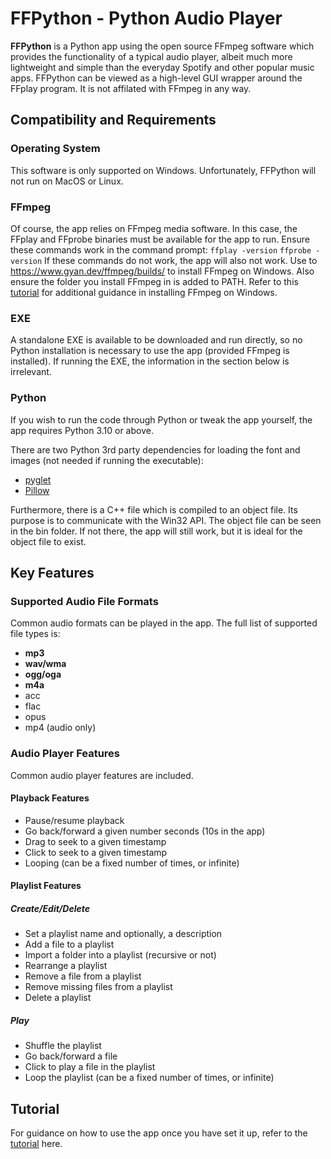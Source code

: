 # FFPython - Python Audio Player

**FFPython** is a Python app using the open source FFmpeg software
which provides the functionality of a typical audio player, albeit
much more lightweight and simple than the everyday Spotify and other
popular music apps. FFPython can be viewed as a high-level GUI wrapper
around the FFplay program. It is not affilated with FFmpeg in any way.

## Compatibility and Requirements

### Operating System

This software is only supported on Windows. Unfortunately, FFPython
will not run on MacOS or Linux.

### FFmpeg

Of course, the app relies on FFmpeg media software. In this case,
the FFplay and FFprobe binaries must be available for the app to run.
Ensure these commands work in the command prompt:
`ffplay -version`
`ffprobe -version`
If these commands do not work, the app will also not work. Use
to https://www.gyan.dev/ffmpeg/builds/ to install FFmpeg on Windows.
Also ensure the folder you install FFmpeg in is added to PATH. Refer
to this [tutorial](https://www.wikihow.com/Install-FFmpeg-on-Windows) for additional guidance in installing FFmpeg on Windows.

### EXE

A standalone EXE is available to be downloaded and run directly, so no Python installation is necessary to use the app (provided FFmpeg is installed). If running the EXE, the information in the section below is irrelevant.

### Python

If you wish to run the code through Python or tweak the app yourself, the app requires Python 3.10 or above.

There are two Python 3rd party dependencies for loading the font and images (not needed if running the executable):
- [pyglet](https://pypi.org/project/pyglet/)
- [Pillow](https://pypi.org/project/Pillow/)

Furthermore, there is a C++ file which is compiled to an object file.
Its purpose is to communicate with the Win32 API. The object file can be
seen in the bin folder. If not there, the app will still work, but it is
ideal for the object file to exist.

## Key Features

### Supported Audio File Formats

Common audio formats can be played in the app.
The full list of supported file types is:

- **mp3**
- **wav/wma**
- **ogg/oga**
- **m4a**
- acc
- flac
- opus
- mp4 (audio only)

### Audio Player Features

Common audio player features are included.

#### Playback Features
- Pause/resume playback
- Go back/forward a given number seconds (10s in the app)
- Drag to seek to a given timestamp
- Click to seek to a given timestamp
- Looping (can be a fixed number of times, or infinite)

#### Playlist Features

##### Create/Edit/Delete
- Set a playlist name and optionally, a description
- Add a file to a playlist
- Import a folder into a playlist (recursive or not)
- Rearrange a playlist
- Remove a file from a playlist
- Remove missing files from a playlist
- Delete a playlist

##### Play
- Shuffle the playlist
- Go back/forward a file
- Click to play a file in the playlist
- Loop the playlist (can be a fixed number of times, or infinite)

## Tutorial

For guidance on how to use the app once you have set it up,
refer to the [tutorial](TUTORIAL.md) here.
